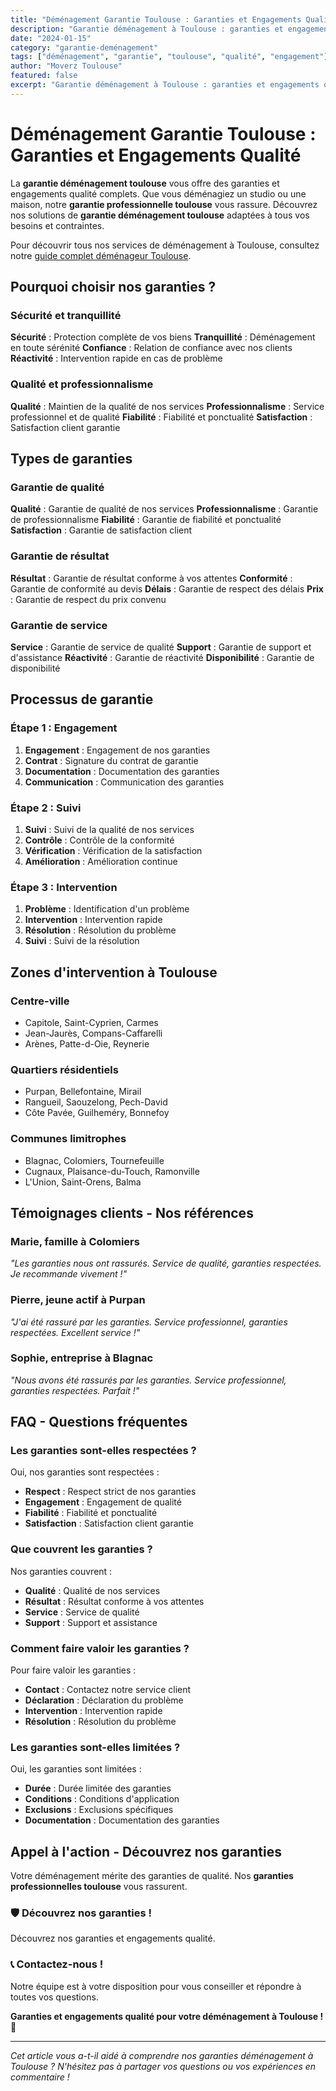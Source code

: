 ```yaml
---
title: "Déménagement Garantie Toulouse : Garanties et Engagements Qualité"
description: "Garantie déménagement à Toulouse : garanties et engagements qualité. Satisfaction garantie, qualité assurée, service professionnel. Découvrez nos garanties."
date: "2024-01-15"
category: "garantie-deménagement"
tags: ["déménagement", "garantie", "toulouse", "qualité", "engagement"]
author: "Moverz Toulouse"
featured: false
excerpt: "Garantie déménagement à Toulouse : garanties et engagements qualité. Satisfaction garantie, qualité assurée, service professionnel."
---
```


# Déménagement Garantie Toulouse : Garanties et Engagements Qualité

La **garantie déménagement toulouse** vous offre des garanties et engagements qualité complets. Que vous déménagiez un studio ou une maison, notre **garantie professionnelle toulouse** vous rassure. Découvrez nos solutions de **garantie déménagement toulouse** adaptées à tous vos besoins et contraintes.

Pour découvrir tous nos services de déménagement à Toulouse, consultez notre [guide complet déménageur Toulouse](/blog/piliers/demenageur-toulouse).

## Pourquoi choisir nos garanties ?

### Sécurité et tranquillité

**Sécurité** : Protection complète de vos biens
**Tranquillité** : Déménagement en toute sérénité
**Confiance** : Relation de confiance avec nos clients
**Réactivité** : Intervention rapide en cas de problème

### Qualité et professionnalisme

**Qualité** : Maintien de la qualité de nos services
**Professionnalisme** : Service professionnel et de qualité
**Fiabilité** : Fiabilité et ponctualité
**Satisfaction** : Satisfaction client garantie

## Types de garanties

### Garantie de qualité

**Qualité** : Garantie de qualité de nos services
**Professionnalisme** : Garantie de professionnalisme
**Fiabilité** : Garantie de fiabilité et ponctualité
**Satisfaction** : Garantie de satisfaction client

### Garantie de résultat

**Résultat** : Garantie de résultat conforme à vos attentes
**Conformité** : Garantie de conformité au devis
**Délais** : Garantie de respect des délais
**Prix** : Garantie de respect du prix convenu

### Garantie de service

**Service** : Garantie de service de qualité
**Support** : Garantie de support et d'assistance
**Réactivité** : Garantie de réactivité
**Disponibilité** : Garantie de disponibilité

## Processus de garantie

### Étape 1 : Engagement

1. **Engagement** : Engagement de nos garanties
2. **Contrat** : Signature du contrat de garantie
3. **Documentation** : Documentation des garanties
4. **Communication** : Communication des garanties

### Étape 2 : Suivi

1. **Suivi** : Suivi de la qualité de nos services
2. **Contrôle** : Contrôle de la conformité
3. **Vérification** : Vérification de la satisfaction
4. **Amélioration** : Amélioration continue

### Étape 3 : Intervention

1. **Problème** : Identification d'un problème
2. **Intervention** : Intervention rapide
3. **Résolution** : Résolution du problème
4. **Suivi** : Suivi de la résolution

## Zones d'intervention à Toulouse

### Centre-ville
- Capitole, Saint-Cyprien, Carmes
- Jean-Jaurès, Compans-Caffarelli
- Arènes, Patte-d-Oie, Reynerie

### Quartiers résidentiels
- Purpan, Bellefontaine, Mirail
- Rangueil, Saouzelong, Pech-David
- Côte Pavée, Guilheméry, Bonnefoy

### Communes limitrophes
- Blagnac, Colomiers, Tournefeuille
- Cugnaux, Plaisance-du-Touch, Ramonville
- L'Union, Saint-Orens, Balma

## Témoignages clients - Nos références

### Marie, famille à Colomiers
*"Les garanties nous ont rassurés. Service de qualité, garanties respectées. Je recommande vivement !"*

### Pierre, jeune actif à Purpan
*"J'ai été rassuré par les garanties. Service professionnel, garanties respectées. Excellent service !"*

### Sophie, entreprise à Blagnac
*"Nous avons été rassurés par les garanties. Service professionnel, garanties respectées. Parfait !"*

## FAQ - Questions fréquentes

### Les garanties sont-elles respectées ?

Oui, nos garanties sont respectées :
- **Respect** : Respect strict de nos garanties
- **Engagement** : Engagement de qualité
- **Fiabilité** : Fiabilité et ponctualité
- **Satisfaction** : Satisfaction client garantie

### Que couvrent les garanties ?

Nos garanties couvrent :
- **Qualité** : Qualité de nos services
- **Résultat** : Résultat conforme à vos attentes
- **Service** : Service de qualité
- **Support** : Support et assistance

### Comment faire valoir les garanties ?

Pour faire valoir les garanties :
- **Contact** : Contactez notre service client
- **Déclaration** : Déclaration du problème
- **Intervention** : Intervention rapide
- **Résolution** : Résolution du problème

### Les garanties sont-elles limitées ?

Oui, les garanties sont limitées :
- **Durée** : Durée limitée des garanties
- **Conditions** : Conditions d'application
- **Exclusions** : Exclusions spécifiques
- **Documentation** : Documentation des garanties

## Appel à l'action - Découvrez nos garanties

Votre déménagement mérite des garanties de qualité. Nos **garanties professionnelles toulouse** vous rassurent.

### 🛡️ **Découvrez nos garanties !**

Découvrez nos garanties et engagements qualité.

### 📞 **Contactez-nous !**

Notre équipe est à votre disposition pour vous conseiller et répondre à toutes vos questions.

**Garanties et engagements qualité pour votre déménagement à Toulouse !** 🚚

---

*Cet article vous a-t-il aidé à comprendre nos garanties déménagement à Toulouse ? N'hésitez pas à partager vos questions ou vos expériences en commentaire !*

